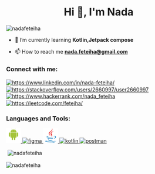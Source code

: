 <h1 align="center">Hi 👋, I'm Nada</h1>

<p align="left"> <img src="https://komarev.com/ghpvc/?username=nadafeteiha&label=Profile%20views&color=0e75b6&style=flat" alt="nadafeteiha" /> </p>

- 🌱 I’m currently learning **Kotlin,Jetpack compose**

- 📫 How to reach me **nada.feteiha@gmail.com**

<h3 align="left">Connect with me:</h3>
<p align="left">
<a href="https://linkedin.com/in/https://www.linkedin.com/in/nada-feteiha/" target="blank"><img align="center" src="https://raw.githubusercontent.com/rahuldkjain/github-profile-readme-generator/master/src/images/icons/Social/linked-in-alt.svg" alt="https://www.linkedin.com/in/nada-feteiha/" height="30" width="40" /></a>
<a href="https://stackoverflow.com/users/https://stackoverflow.com/users/2660997/user2660997" target="blank"><img align="center" src="https://raw.githubusercontent.com/rahuldkjain/github-profile-readme-generator/master/src/images/icons/Social/stack-overflow.svg" alt="https://stackoverflow.com/users/2660997/user2660997" height="30" width="40" /></a>
<a href="https://www.hackerrank.com/https://www.hackerrank.com/nada_feteiha" target="blank"><img align="center" src="https://raw.githubusercontent.com/rahuldkjain/github-profile-readme-generator/master/src/images/icons/Social/hackerrank.svg" alt="https://www.hackerrank.com/nada_feteiha" height="30" width="40" /></a>
<a href="https://www.leetcode.com/https://leetcode.com/feteiha/" target="blank"><img align="center" src="https://raw.githubusercontent.com/rahuldkjain/github-profile-readme-generator/master/src/images/icons/Social/leet-code.svg" alt="https://leetcode.com/feteiha/" height="30" width="40" /></a>
</p>

<h3 align="left">Languages and Tools:</h3>
<p align="left"> <a href="https://developer.android.com" target="_blank" rel="noreferrer"> <img src="https://raw.githubusercontent.com/devicons/devicon/master/icons/android/android-original-wordmark.svg" alt="android" width="40" height="40"/> </a> <a href="https://www.figma.com/" target="_blank" rel="noreferrer"> <img src="https://www.vectorlogo.zone/logos/figma/figma-icon.svg" alt="figma" width="40" height="40"/> </a> <a href="https://www.java.com" target="_blank" rel="noreferrer"> <img src="https://raw.githubusercontent.com/devicons/devicon/master/icons/java/java-original.svg" alt="java" width="40" height="40"/> </a> <a href="https://kotlinlang.org" target="_blank" rel="noreferrer"> <img src="https://www.vectorlogo.zone/logos/kotlinlang/kotlinlang-icon.svg" alt="kotlin" width="40" height="40"/> </a> <a href="https://postman.com" target="_blank" rel="noreferrer"> <img src="https://www.vectorlogo.zone/logos/getpostman/getpostman-icon.svg" alt="postman" width="40" height="40"/> </a> </p>


<p>&nbsp;<img align="center" src="https://github-readme-stats.vercel.app/api?username=nadafeteiha&show_icons=true&locale=en" alt="nadafeteiha" /></p>

<p><img align="center" src="https://github-readme-streak-stats.herokuapp.com/?user=nadafeteiha&" alt="nadafeteiha" /></p>

